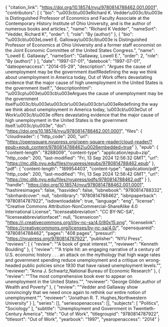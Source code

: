 {
   "citation_link": "https://doi.org/10.18574/nyu/9780814788462.001.0001",
   "contributors": [
     {
       "bio": "\u003cb\u003eRichard K. Vedder\u003c/b\u003e is Distinguished Professor of Economics and Faculty Associate at the Contemporary History Institute of Ohio University, and is the author of numerous books and articles.",
       "name": "Richard K Vedder",
       "nameSort": "Vedder, Richard K",
       "order": 1,
       "role": "By (author)"
     },
     {
       "bio": "\u003cb\u003eLowell E. Galloway\u003c/b\u003e is Distinguished Professor of Economics at Ohio University and a former staff economist on the Joint Economic Committee of the United States Congress.",
       "name": "Lowell E. Gallaway",
       "nameSort": "Gallaway, Lowell E.",
       "order": 2,
       "role": "By (author)"
     }
   ],
   "date": "1997-07-01",
   "datebook": "1997-07-01",
   "dateopenaccess": "2014-05-29",
   "description": "Argues the cause of unemployment may be the government itselfRedefining the way we think about unemployment in America today, Out of Work offers devastating evidence that the major cause of high unemployment in the United States is the government itself.",
   "descriptionhtml": "\u003cp\u003e\u003cb\u003eArgues the cause of unemployment may be the government itself\u003c/b\u003e\u003cbr\u003e\u003cbr\u003eRedefining the way we think about unemployment in America today, \u003cb\u003eOut of Work\u003c/b\u003e offers devastating evidence that the major cause of high unemployment in the United States is the government itself.\u003c/p\u003e",
   "doi": "https://doi.org/10.18574/nyu/9780814788462.001.0001",
   "files": {
     "cloudreader": {
       "http_code": 200,
       "url": "https://opensquare.nyupress.org/open-square-reader/cloud-reader/?epub=epub_content/9780814788462\u0026embedded=true"
     },
     "epub": {
       "content-length": "8288009",
       "content-type": "application/epub+zip",
       "http_code": 200,
       "last-modified": "Fri, 13 Sep 2024 12:56:32 GMT",
       "url": "https://mc.dlib.nyu.edu/files/nyupress/epubs/9780814788462.epub"
     },
     "pdf": {
       "content-length": "189954403",
       "content-type": "application/pdf",
       "http_code": 200,
       "last-modified": "Fri, 13 Sep 2024 12:56:42 GMT",
       "url": "https://mc.dlib.nyu.edu/files/nyupress/pdfs/9780814788462.pdf"
     }
   },
   "handle": "https://doi.org/10.18574/nyu/9780814788462.001.0001",
   "hashiresimages": false,
   "hasvideo": false,
   "isbnebook": "9780814788332",
   "isbnhardcover": null,
   "isbnlibrary": "9780814788462",
   "isbnpaperback": "9780814787922",
   "isdownloadable": true,
   "language": "eng",
   "license": "Creative Commons Attribution-NonCommercial-ShareAlike 4.0 International License",
   "licenseabbreviation": "CC BY-NC-SA",
   "licenseabbreviationfacet": null,
   "licenseicon": "https://i.creativecommons.org/l/by-nc-sa/4.0/80x15.png",
   "licenselink": "https://creativecommons.org/licenses/by-nc-sa/4.0/",
   "opensquareid": "9780814788462",
   "pages": "408 pages",
   "pressurl": "https://nyupress.org/9780814787922",
   "publisher": "NYU Press",
   "reviews": [
     {
       "review": "\"A book of great interest.\"",
       "reviewer": "Kenneth Boulding"
     },
     {
       "review": "\"A triple hit: an engaging narrative of a century of U.S. economic history . . . an attack on the mythology that high wage rates and government spending reduce unemployment and a critique on wrong-headed public policies since 1930 that have raised unemployment levels.\"",
       "reviewer": "Anna J. Schwartz,National Bureau of Economic Research"
     },
     {
       "review": "\"The most comprehensive book ever to appear on unemployment in the United States.\"",
       "reviewer": "George Gilder,author of Wealth and Poverty"
     },
     {
       "review": "\"Vedder and Gallaway show convincingly that we need once again to rethink our entire notion of unemployment.\"",
       "reviewer": "Jonathan R. T. Hughes,Northwestern University"
     }
   ],
   "series": [],
   "seriesopenaccess": [],
   "subjects": [
     "Politics",
     "Sociology"
   ],
   "subtitle": "Unemployment and Government in Twentieth-Century America",
   "title": "Out of Work",
   "titlegroupid": "9780814787922",
   "titlesort": "Out of Work",
   "yearbook": "1997",
   "yearopenaccess": "2014"
 }
